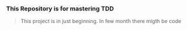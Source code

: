### This Repository is for mastering TDD

> This project is in just beginning. 
> In few month there migth be code
